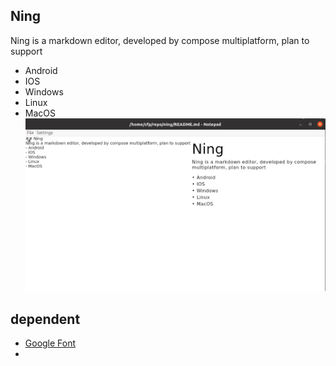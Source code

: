 ## Ning
Ning is a markdown editor, developed by compose multiplatform, plan to support 
- Android
- IOS
- Windows
- Linux
- MacOS
![](screenshots/img.png)




## dependent
- [Google Font](https://fonts.google.com/icons?selected=Material+Icons&icon.set=Material+Symbols)
-



















